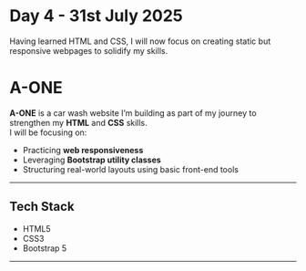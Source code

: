 # Day 4 - 31st July 2025  
Having learned HTML and CSS, I will now focus on creating static but responsive webpages to solidify my skills.

# A-ONE   

**A-ONE** is a car wash website I’m building as part of my journey to strengthen my **HTML** and **CSS** skills.  
I will be focusing on:

-  Practicing **web responsiveness**
-  Leveraging **Bootstrap utility classes**
-  Structuring real-world layouts using basic front-end tools

---

##  Tech Stack

- HTML5  
- CSS3  
- Bootstrap 5

---

